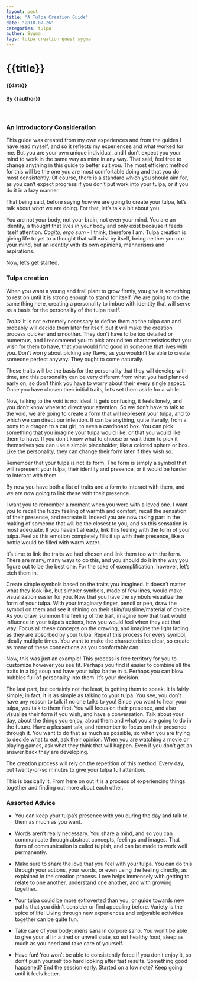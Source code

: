 ```yaml
---
layout: post
title: "A Tulpa Creation Guide"
date: "2018-07-26"
categories: tulpa
author: Sygma
tags: tulpa creation guest sygma
---
```

# {{title}}

#### {{date}}

#### By {{author}}

<br>

### An Introductory Consideration
 
This guide was created from my own experiences and from the guides I have read myself, and so it reflects my experiences and what worked for me. But you are your own unique individual, and I don’t expect you your mind to work in the same way as mine in any way. That said, feel free to change anything in this guide to better suit you. The most efficient method for this will be the one you are most comfortable doing and that you do most consistently. Of course, there is a standard which you should aim for, as you can’t expect progress if you don’t put work into your tulpa, or if you do it in a lazy manner.

That being said, before saying _how_ we are going to create your tulpa, let’s talk about _what_ we are doing. For that, let’s talk a bit about you. <!-- more -->

You are not your body, not your brain, not even your mind. You are an identity, a thought that lives in your body and only exist because it feeds itself attention. _Cogito, ergo sum_ - I think, therefore I am. Tulpa creation is giving life to yet to a thought that will exist by itself, being neither you nor your mind, but an identity with its own opinions, mannerisms and aspirations.

Now, let’s get started.

### Tulpa creation

When you want a young and frail plant to grow firmly, you give it something to rest on until it is strong enough to stand for itself. We are going to do the same thing here, creating a personality to imbue with identity that will serve as a basis for the personality of the tulpa itself.

*Traits!* It is not extremely necessary to define them as the tulpa can and probably will decide them later for itself, but it will make the creation process quicker and smoother. They don’t have to be too detailed or numerous, and I recommend you to pick around ten characteristics that you wish for them to have, that you would find good in someone that lives with you. Don’t worry about picking any flaws, as you wouldn’t be able to create someone perfect anyway. They ought to come naturally.

These traits will be the basis for the personality that they will develop with time, and this personality can be very different from what you had planned early on, so don’t think you have to worry about their every single aspect. Once you have chosen their initial traits, let’s set them aside for a while.

Now, talking to the void is not ideal. It gets confusing, it feels lonely, and you don’t know where to direct your attention. So we don’t have to talk to the void, we are going to create a form that will represent your tulpa, and to which we can direct our intention. It can be anything, quite literally, from a pony to a dragon to a cat girl, to even a cardboard box. You can pick something that you imagine your tulpa would like, or that you would like them to have. If you don’t know what to choose or want them to pick it themselves you can use a simple placeholder, like a colored sphere or box. Like the personality, they can change their form later if they wish so.

Remember that your tulpa is not its form. The form is simply a symbol that will represent your tulpa, their identity and presence, or it would be harder to interact with them.

By now you have both a list of traits and a form to interact with them, and we are now going to link these with their presence.

I want you to remember a moment when you were with a loved one. I want you to recall the fuzzy feeling of warmth and comfort, recall the sensation of their presence, and recreate it. Indeed you are now taking part in the making of someone that will be the closest to you, and so this sensation is most adequate. If you haven’t already, link this feeling with the form of your tulpa. Feel as this emotion completely fills it up with their presence, like a bottle would be filled with warm water.

It’s time to link the traits we had chosen and link them too with the form. There are many, many ways to do this, and you should do it in the way you figure out to be the best one. For the sake of exemplification, however, let’s etch them in.

Create simple symbols based on the traits you imagined. It doesn’t matter what they look like, but simpler symbols, made of few lines, would make visualization easier for you. Now that you have the symbols visualize the form of your tulpa. With your imaginary finger, pencil or pen, draw the symbol on them and see it shining on their skin/fur/slime/material of choice. As you draw, summon the feeling of the trait, imagine how that trait would influence in your tulpa’s actions, how you would feel when they act that way. Focus all these concepts on the drawing, and imagine the light fading as they are absorbed by your tulpa. Repeat this process for every symbol, ideally multiple times. You want to make the characteristics clear, so create as many of these connections as you comfortably can.

Now, this was just an example! This process is free territory for you to customize however you see fit. Perhaps you find it easier to combine all the traits in a big soup and have your tulpa bathe in it. Perhaps you can blow bubbles full of personality into them. It’s your decision.

The last part, but certainly not the least, is getting them to speak. It is fairly simple; in fact, it is as simple as talking to your tulpa. You see, you don’t have any reason to talk if no one talks to you! Since you want to hear your tulpa, you talk to them first. You will focus on their presence, and also visualize their form if you wish, and have a conversation. Talk about your day, about the things you enjoy, about them and what you are going to do in the future. Have a pleasant talk, and remember to focus on their presence through it. You want to do that as much as possible, so when you are trying to decide what to eat, ask their opinion. When you are watching a movie or playing games, ask what they think that will happen. Even if you don’t get an answer back they are developing.

The creation process will rely on the repetition of this method. Every day, put twenty-or-so minutes to give your tulpa full attention.

This is basically it. From here on out it is a process of experiencing things together and finding out more about each other.

### Assorted Advice

- You can keep your tulpa’s presence with you during the day and talk to them as much as you want.
    
- Words aren’t really necessary. You share a mind, and so you can communicate through abstract concepts, feelings and images. That form of communication is called tulpish, and can be made to work well permanently.

- Make sure to share the love that you feel with your tulpa. You can do this through your actions, your words, or even using the feeling directly, as explained in the creation process. Love helps immensely with getting to relate to one another, understand one another, and with growing together.
    
- Your tulpa could be more extroverted than you, or guide towards new paths that you didn’t consider or find appealing before. Variety is the spice of life! Living through new experiences and enjoyable activities together can be quite fun.
    
- Take care of your body; mens sana in corpore sano. You won’t be able to give your all in a tired or unwell state, so eat healthy food, sleep as much as you need and take care of yourself.

- Have fun! You won’t be able to consistently force if you don’t enjoy it, so don’t push yourself too hard looking after fast results. Something good happened? End the session early. Started on a low note? Keep going until it feels better.
